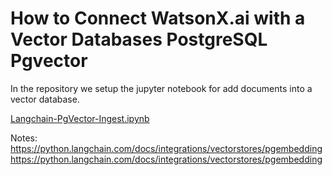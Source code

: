 # How to Connect WatsonX.ai with a Vector Databases PostgreSQL Pgvector

In the repository we setup the jupyter notebook for add documents into a vector database.

[Langchain-PgVector-Ingest.ipynb](./Langchain-PgVector-Ingest.ipynb)


Notes:
https://python.langchain.com/docs/integrations/vectorstores/pgembedding
https://python.langchain.com/docs/integrations/vectorstores/pgembedding